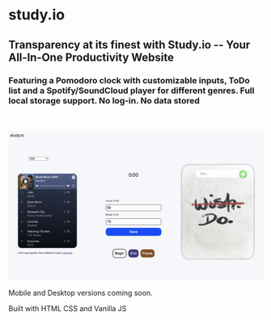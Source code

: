 # study.io
<h2> Transparency at its finest with Study.io -- Your All-In-One Productivity Website</h2> 

<h3>Featuring a Pomodoro clock with customizable inputs, ToDo list and a Spotify/SoundCloud player for different genres. Full local storage support. No log-in. No data stored </h3>
<br><br>
<img src="/other/preview.png" />

Mobile and Desktop versions coming soon.

Built with HTML CSS and Vanilla JS
